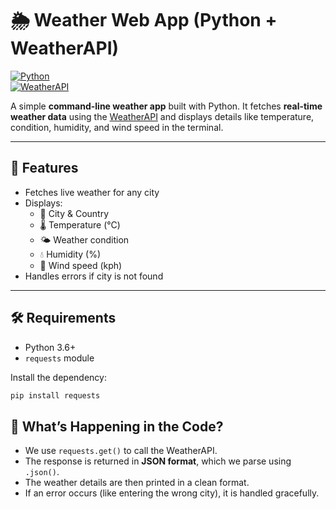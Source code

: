 # 🌦️ Weather Web App (Python + WeatherAPI)  
[![Python](https://img.shields.io/badge/Python-3.6%2B-blue.svg)](https://www.python.org/)  
[![WeatherAPI](https://img.shields.io/badge/API-WeatherAPI-orange.svg)](https://www.weatherapi.com/)  

A simple **command-line weather app** built with Python. It fetches **real-time weather data** using the [WeatherAPI](https://www.weatherapi.com/) and displays details like temperature, condition, humidity, and wind speed in the terminal.  

---

## 🚀 Features
- Fetches live weather for any city  
- Displays:  
  - 📍 City & Country  
  - 🌡️ Temperature (°C)  
  - 🌤️ Weather condition  
  - 💧 Humidity (%)  
  - 💨 Wind speed (kph)  
- Handles errors if city is not found  

---

## 🛠️ Requirements
- Python 3.6+  
- `requests` module

Install the dependency:  
```bash
pip install requests
```

## 📖 What’s Happening in the Code?

- We use `requests.get()` to call the WeatherAPI.  
- The response is returned in **JSON format**, which we parse using `.json()`.  
- The weather details are then printed in a clean format.  
- If an error occurs (like entering the wrong city), it is handled gracefully. 


